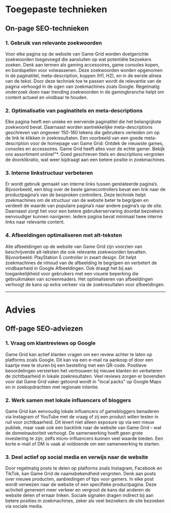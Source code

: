# Toegepaste technieken
## On-page SEO-technieken

### 1. Gebruik van relevante zoekwoorden
Voor elke pagina op de website van Game Grid worden doelgerichte zoekwoorden toegevoegd die aansluiten op wat potentiële bezoekers zoeken. Denk aan termen als gaming accessoires, game consoles kopen, en bordspellen voor volwassenen. Deze zoekwoorden worden opgenomen in de paginatitel, meta-description, koppen (H1, H2), en in de eerste alinea van de tekst. Door deze techniek toe te passen wordt de relevantie van de pagina verhoogd in de ogen van zoekmachines zoals Google. Regelmatig onderzoek doen naar trending zoekwoorden in de gamingbranche helpt om content actueel en vindbaar te houden.

### 2. Optimalisatie van paginatitels en meta-descriptions
Elke pagina heeft een unieke en wervende paginatitel die het belangrijkste zoekwoord bevat. Daarnaast worden aantrekkelijke meta-descriptions geschreven van ongeveer 150-160 tekens die gebruikers verleiden om op de link te klikken in zoekresultaten. Een voorbeeld van een goede meta-description voor de homepage van Game Grid: Ontdek de nieuwste games, consoles en accessoires. Game Grid heeft alles voor de echte gamer. Bekijk ons assortiment online!"*. Goed geschreven titels en descriptions vergroten de doorklikratio, wat weer bijdraagt aan een betere positie in zoekmachines.

### 3. Interne linkstructuur verbeteren
Er wordt gebruik gemaakt van interne links tussen gerelateerde pagina’s. Bijvoorbeeld, een blog over de beste gamecontrollers bevat een link naar de productpagina’s van de besproken controllers. Deze techniek helpt zoekmachines om de structuur van de website beter te begrijpen en verdeelt de waarde van populaire pagina’s naar andere pagina’s op de site. Daarnaast zorgt het voor een betere gebruikerservaring doordat bezoekers eenvoudiger kunnen navigeren. Iedere pagina bevat minimaal twee interne links naar relevante content.

### 4. Afbeeldingen optimaliseren met alt-teksten
Alle afbeeldingen op de website van Game Grid zijn voorzien van beschrijvende alt-teksten die ook relevante zoekwoorden bevatten. Bijvoorbeeld: PlayStation 5 controller in zwart design. Dit helpt zoekmachines de inhoud van de afbeelding te begrijpen en verbetert de vindbaarheid in Google Afbeeldingen. Ook draagt het bij aan toegankelijkheid voor gebruikers met een visuele beperking die gebruikmaken van screenreaders. Het optimaliseren van afbeeldingen verhoogt de kans op extra verkeer via de zoekresultaten voor afbeeldingen.

---

# Advies
## Off-page SEO-adviezen

### 1. Vraag om klantreviews op Google
Game Grid kan actief klanten vragen om een review achter te laten op platforms zoals Google. Dit kan via een e-mail na aankoop of door een kaartje mee te sturen bij een bestelling met een QR-code. Positieve beoordelingen versterken het vertrouwen bij nieuwe klanten én verbeteren de zichtbaarheid in lokale zoekresultaten. Veel reviews zorgen er bovendien voor dat Game Grid vaker getoond wordt in "local packs" op Google Maps en in zoekopdrachten met regionale intentie.

### 2. Werk samen met lokale influencers of bloggers
Game Grid kan eenvoudig lokale influencers of gamebloggers benaderen via Instagram of YouTube met de vraag of zij een product willen testen in ruil voor zichtbaarheid. Dit levert niet alleen exposure op via een nieuw publiek, maar vaak ook een backlink naar de website van Game Grid – wat de domeinautoriteit verhoogt. De samenwerking hoeft geen grote investering te zijn; zelfs micro-influencers kunnen veel waarde bieden. Een korte e-mail of DM is vaak al voldoende om een samenwerking te starten.

### 3. Deel actief op social media en verwijs naar de website
Door regelmatig posts te delen op platforms zoals Instagram, Facebook en TikTok, kan Game Grid de naamsbekendheid vergroten. Denk aan posts over nieuwe producten, aanbiedingen of tips voor gamers. In elke post wordt verwezen naar de website of een specifieke productpagina. Deze activiteit genereert meer verkeer en vergroot de kans dat anderen de website delen of ernaar linken. Sociale signalen dragen indirect bij aan betere posities in zoekmachines, zeker als veel bezoekers de site bezoeken via sociale media.